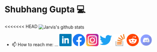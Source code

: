 # Shubhang Gupta 💻

<<<<<<< HEAD
<img align="center" src="https://github-readme-stats.anuraghazra1.vercel.app/api?username=jarvis-1805&show_icons=true&include_all_commits=true&theme=material-palenight" alt="Jarvis's github stats"/>

- 📫 How to reach me: ...
[<img src='assets/Linkedin.svg' alt='linkedin' height='40'>](https://www.linkedin.com/in/jarvis-1805/)  [<img src='assets/Facebook.svg' alt='facebook' height='40'>](https://www.facebook.com/jarvis1805)  [<img src='assets/Instagram.svg' alt='instagram' height='40'>](https://www.instagram.com/jarvis_1805/)  [<img src='assets/Twitter.svg' alt='twitter' height='40'>](https://twitter.com/jarvis_1805) [<img src='assets/Stackoverflow.svg' alt='stackoverflow' height='40'>](https://stackoverflow.com/users/12154444)  [<img src='assets/Reddit.svg' alt='Reddit' height='40'>](https://www.reddit.com/user/jarvis_1805)  [<img src='assets/Discord.svg' alt='instagram' height='40'>](https://discord.gg/2pkDW7FM2u)

<!--![Discord](/assets/Discord_bd6nllt53.svg)
=======
### Hi there 👋, Shubhang Gupta

![Profile views](https://gpvc.arturio.dev/jarvis-1805)  

- 🔭 I’m currently working on this page. 


[<img src='https://cdn.jsdelivr.net/npm/simple-icons@3.0.1/icons/github.svg' alt='github' height='40'>](https://github.com/jarvis-1805)  [<img src='https://cdn.jsdelivr.net/npm/simple-icons@3.0.1/icons/dev-dot-to.svg' alt='dev' height='40'>](https://dev.to/jarvis1805)  [<img src='https://cdn.jsdelivr.net/npm/simple-icons@3.0.1/icons/linkedin.svg' alt='linkedin' height='40'>](https://www.linkedin.com/in/jarvis-1805/)  [<img src='https://cdn.jsdelivr.net/npm/simple-icons@3.0.1/icons/facebook.svg' alt='facebook' height='40'>](https://www.facebook.com/jarvis1805)  [<img src='https://cdn.jsdelivr.net/npm/simple-icons@3.0.1/icons/instagram.svg' alt='instagram' height='40'>](https://www.instagram.com/jarvis_1805/)  [<img src='https://cdn.jsdelivr.net/npm/simple-icons@3.0.1/icons/twitter.svg' alt='twitter' height='40'>](https://twitter.com/jarvis_1805)  [<img src='https://cdn.jsdelivr.net/npm/simple-icons@3.0.1/icons/stackoverflow.svg' alt='stackoverflow' height='40'>](https://stackoverflow.com/users/12154444)  [<img src='https://cdn.jsdelivr.net/npm/simple-icons@3.0.1/icons/reddit.svg' alt='Reddit' height='40'>](https://www.reddit.com/user/jarvis_1805)  [<img src='https://cdn.jsdelivr.net/npm/simple-icons@3.0.1/icons/icloud.svg' alt='website' height='40'>](https://jarvis-1805.github.io/)  [<img src='https://cdn.jsdelivr.net/npm/simple-icons@3.0.1/icons/freelancer.svg' alt='freelancer' height='40'>](https://www.freelancer.com/u/jarvis1805)  [<img src='https://cdn.jsdelivr.net/npm/simple-icons@3.0.1/icons/repl-dot-it.svg' alt='repl-dot-it' height='40'>](https://repl.it/@jarvis1805)  [<img src='https://cdn.jsdelivr.net/npm/simple-icons@3.0.1/icons/stackexchange.svg' alt='stackexchange' height='40'>](https://stackexchange.com/users/16811540/shubhang-gupta)  [<img src='https://cdn.jsdelivr.net/npm/simple-icons@3.0.1/icons/hackerrank.svg' alt='hackerrank' height='40'>](https://www.hackerrank.com/shubhsahu0102)  

[![Top Langs](https://github-readme-stats.vercel.app/api/top-langs/?username=jarvis-1805)](https://github.com/anuraghazra/github-readme-stats)

![GitHub stats](https://github-readme-stats.vercel.app/api?username=jarvis-1805&show_icons=true)  


<!--
>>>>>>> eff1d67a0841ca81cda118bfe19fa410fc773d04
**jarvis-1805/jarvis-1805** is a ✨ _special_ ✨ repository because its `README.md` (this file) appears on your GitHub profile.

Here are some ideas to get you started:

- 🔭 I’m currently working on ...
- 🌱 I’m currently learning ...
- 👯 I’m looking to collaborate on ...
- 🤔 I’m looking for help with ...
- 💬 Ask me about ...

- 😄 Pronouns: ...
- ⚡ Fun fact: ...
-->
